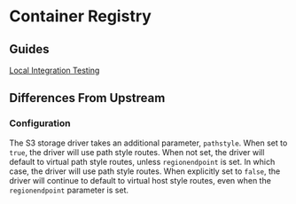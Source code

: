 # Container Registry

## Guides

[Local Integration Testing](./docs-gitlab/storage-driver-integration-testing-guide.md)

## Differences From Upstream

### Configuration

The S3 storage driver takes an additional parameter, `pathstyle`.
When set to `true`, the driver will use path style routes.
When not set, the driver will default to virtual path style routes, unless
`regionendpoint` is set. In which case, the driver will use path style routes.
When explicitly set to `false`, the driver will continue to default to virtual
host style routes, even when the `regionendpoint` parameter is set.
